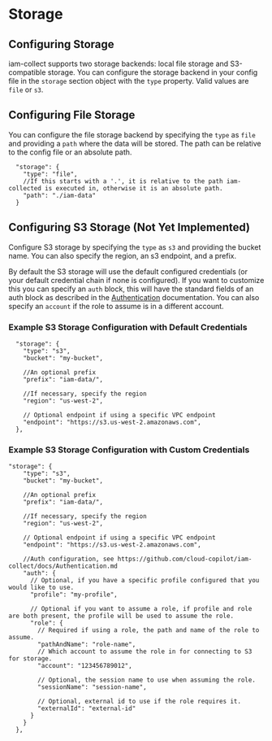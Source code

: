 # Storage

## Configuring Storage

iam-collect supports two storage backends: local file storage and S3-compatible storage. You can configure the storage backend in your config file in the `storage` section object with the `type` property. Valid values are `file` or `s3`.

## Configuring File Storage

You can configure the file storage backend by specifying the `type` as `file` and providing a `path` where the data will be stored. The path can be relative to the config file or an absolute path.

```jsonc
  "storage": {
    "type": "file",
    //If this starts with a '.', it is relative to the path iam-collected is executed in, otherwise it is an absolute path.
    "path": "./iam-data"
  }
```

## Configuring S3 Storage (Not Yet Implemented)

Configure S3 storage by specifying the `type` as `s3` and providing the bucket name. You can also specify the region, an s3 endpoint, and a prefix.

By default the S3 storage will use the default configured credentials (or your default credential chain if none is configured). If you want to customize this you can specify an `auth` block, this will have the standard fields of an auth block as described in the [Authentication](./Authentication.md) documentation. You can also specify an `account` if the role to assume is in a different account.

### Example S3 Storage Configuration with Default Credentials

```jsonc
  "storage": {
    "type": "s3",
    "bucket": "my-bucket",

    //An optional prefix
    "prefix": "iam-data/",

    //If necessary, specify the region
    "region": "us-west-2",

    // Optional endpoint if using a specific VPC endpoint
    "endpoint": "https://s3.us-west-2.amazonaws.com",
  },
```

### Example S3 Storage Configuration with Custom Credentials

```jsonc
"storage": {
    "type": "s3",
    "bucket": "my-bucket",

    //An optional prefix
    "prefix": "iam-data/",

    //If necessary, specify the region
    "region": "us-west-2",

    // Optional endpoint if using a specific VPC endpoint
    "endpoint": "https://s3.us-west-2.amazonaws.com",

    //Auth configuration, see https://github.com/cloud-copilot/iam-collect/docs/Authentication.md
    "auth": {
      // Optional, if you have a specific profile configured that you would like to use.
      "profile": "my-profile",

      // Optional if you want to assume a role, if profile and role are both present, the profile will be used to assume the role.
      "role": {
        // Required if using a role, the path and name of the role to assume.
        "pathAndName": "role-name",
        // Which account to assume the role in for connecting to S3 for storage.
        "account": "123456789012",

        // Optional, the session name to use when assuming the role.
        "sessionName": "session-name",

        // Optional, external id to use if the role requires it.
        "externalId": "external-id"
      }
    }
  },
```
